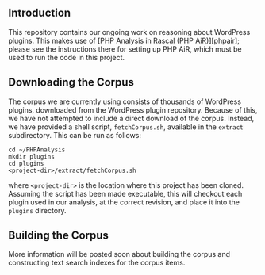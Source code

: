 Introduction
------------

This repository contains our ongoing work on reasoning about WordPress plugins.
This makes use of [PHP Analysis in Rascal (PHP AiR)][phpair]; please see the
instructions there for setting up PHP AiR, which must be used to run the code
in this project.

Downloading the Corpus
----------------------

The corpus we are currently using consists of thousands of WordPress plugins,
downloaded from the WordPress plugin repository. Because of this, we have
not attempted to include a direct download of the corpus. Instead, we have
provided a shell script, `fetchCorpus.sh`, available in the `extract`
subdirectory. This can be run as follows:

    cd ~/PHPAnalysis
    mkdir plugins
    cd plugins
    <project-dir>/extract/fetchCorpus.sh

where `<project-dir>` is the location where this project has been cloned.
Assuming the script has been made executable, this will checkout each plugin
used in our analysis, at the correct revision, and place it into the `plugins`
directory.

Building the Corpus
-------------------

More information will be posted soon about building the corpus and constructing
text search indexes for the corpus items.
